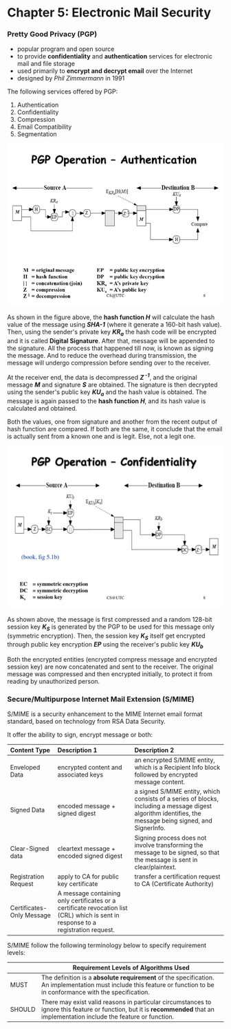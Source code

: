 # Chapter 5: Electronic Mail Security

### Pretty Good Privacy (PGP)

+ popular program and open source
+ to provide **confidentiality** and **authentication** services for electronic mail and file storage
+ used primarily to **encrypt and decrypt email** over the Internet
+ designed by *Phil Zimmermann* in 1991

The following services offered by PGP:

1. Authentication
2. Confidentiality
3. Compression
4. Email Compatibility
5. Segmentation

![PGP Operation - Authentication](./img/lecture5-pgp-authentication.jpg)

As shown in the figure above, the **hash function *H*** will calculate the hash value of the message using ***SHA-1*** (where it generate a 160-bit hash value). Then, using the sender's private key ***KR<sub>a</sub>*** the hash code will be encrypted and it is called **Digital Signature**. After that, message will be appended to the signature. All the process that happened till now, is known as signing the message. And to reduce the overhead during transmission, the message will undergo compression before sending over to the receiver.

At the receiver end, the data is decompressed ***Z<sup> -1</sup>***, and the original message ***M*** and signature ***S*** are obtained. The signature is then decrypted using the sender's public key ***KU<sub>a</sub>*** and the hash value is obtained. The message is again passed to the **hash function *H***, and its hash value is calculated and obtained.

Both the values, one from signature and another from the recent output of hash function are compared. If both are the same, it conclude that the email is actually sent from a known one and is legit. Else, not a legit one.

![PGP Operation - Confidentiality](./img/lecture5-pgp-confidentiality.jpg)

As shown above, the message is first compressed and a random 128-bit session key ***K<sub>S</sub>*** is generated by the PGP to be used for this message only (symmetric encryption). Then, the session key ***K<sub>S</sub>*** itself get encrypted through public key encryption ***EP*** using the receiver's public key ***KU<sub>b</sub>*** 

Both the encrypted entities (encrypted compress message and encrypted session key) are now concatenated and sent to the receiver. The original message was compressed and then encrypted initially, to protect it from reading by unauthorized person. 

### Secure/Multipurpose Internet Mail Extension (S/MIME)

S/MIME is a security enhancement to the MIME Internet email format standard, based on technology from RSA Data Security.

It offer the ability to sign, encrypt message or both:

| Content Type  | Description 1 | Description 2 | 
| :--- | :--- | :--- |
| Enveloped Data | encrypted content and associated keys | an encrypted S/MIME entity, which is a Recipient Info block followed by encrypted message content. |
| Signed Data | encoded message + signed digest | a signed S/MIME entity, which consists of a series of blocks, including a message digest algorithm identifies, the message being signed, and SignerInfo. |
| Clear-Signed data | cleartext message + encoded signed digest | Signing process does not involve transforming the message to be signed, so that the message is sent in clear/plaintext.|
| Registration Request | apply to CA for public key certificate | transfer a certification request to CA (Certificate Authority) | 
| Certificates-Only Message | A message containing only certificates or a certificate revocation list (CRL) which is sent in response to a registration request. | |

S/MIME follow the following terminology below to specify requirement levels:

| | Requirement Levels of Algorithms Used |
| --- | --- |
| MUST | The definition is a **absolute requirement** of the specification. An implementation must include this feature or function to be in conformance with the specification. |
| SHOULD | There may exist valid reasons in particular circumstances to ignore this feature or function, but it is **recommended** that an implementation include the feature or function. |





